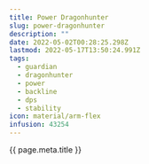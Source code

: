 ```yaml
---
title: Power Dragonhunter
slug: power-dragonhunter
description: ""
date: 2022-05-02T00:28:25.298Z
lastmod: 2022-05-17T13:50:24.991Z
tags:
  - guardian
  - dragonhunter
  - power
  - backline
  - dps
  - stability
icon: material/arm-flex
infusion: 43254
---
```



{{ page.meta.title }}
<div data-armory-embed="items" data-armory-inline-text="wiki" data-armory-ids="95605" data-armory-95605-stat="1681" data-armory-95605-upgrades="24836" data-armory-95605-upgrade-count={"24836":"6"} data-armory-95605-infusions="{{ page.meta.infusion }}"></div><div data-armory-embed="items" data-armory-inline-text="wiki" data-armory-ids="81462" data-armory-81462-stat="1681" data-armory-81462-infusions="{{ page.meta.infusion }}"></div>

<script async src="https://unpkg.com/armory-embeds@^0.x.x/armory-embeds.js"></script> 
